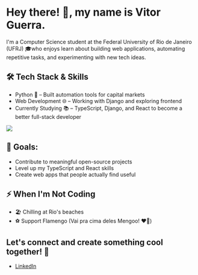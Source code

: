 # Hey there! 👋, my name is Vitor Guerra. 

I'm a Computer Science student at the Federal University of Rio de Janeiro (UFRJ) 🎓who enjoys learn about building web applications, automating repetitive tasks, and experimenting with new tech ideas.

## 🛠️ Tech Stack & Skills
- Python 🐍 – Built automation tools for capital markets
- Web Development 🌐 – Working with Django and exploring frontend
- Currently Studying 📚 – TypeScript, Django, and React to become a better full-stack developer

<p align="left">
  <a href="https://skillicons.dev">
    <img src="https://skillicons.dev/icons?i=python,django,git,linux,mysql,c,cpp,"/>
  </a>
</p>

## 🚀 Goals:
- Contribute to meaningful open-source projects
- Level up my TypeScript and React skills
- Create web apps that people actually find useful

## ⚡ When I'm Not Coding
- 🏖️ Chilling at Rio's beaches
- ⚽ Support Flamengo (Vai pra cima deles Mengoo! ❤️🖤)

## Let's connect and create something cool together! 🤝
- [LinkedIn](https://www.linkedin.com/in/vitor-guerra-459225137/0)

